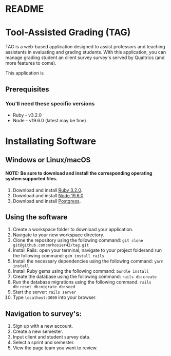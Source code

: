 # README

# Tool-Assisted Grading (TAG)
TAG is a web-based application designed to assist professors and teaching assistants in evaluating and grading students. With this application, you can manage grading student an client survey survey's served by Qualtrics (and more features to come).

This application is 

## Prerequisites
### You'll need these specific versions
* Ruby - v3.2.0
* Node - v19.6.0 (latest may be fine)

# Installating Software
## Windows or Linux/macOS
#### NOTE: Be sure to download and install the corresponding operating system supported files.
1. Download and install [Ruby 3.2.0](https://www.ruby-lang.org/en/downloads/releases/).
2. Download and install [Node 19.6.0](https://nodejs.org/en/download/).
3. Download and install [Postgress](https://www.postgresql.org/download/).

## Using the software
1. Create a workspace folder to download your application.
2. Navigate to your new workspace directory.
3. Clone the repository using the following command: ```git clone git@github.com:mrhosier42/tag.git```
4. Install Rails: open your terminal, navigate to your project folderand run the following command: ```gem install rails```
5. Install the necessary dependencies using the following command: ```yarn install```
6. Install Ruby gems using the following command: ```bundle install```
7. Create the database using the following command: ```rails db:create```
8. Run the database migrations using the following command: ```rails db:reset db:migrate db:seed```
9. Start the server: ```rails server```
10. Type ```localhost:3000``` into your browser.


## Navigation to survey's:
1. Sign up with a new account.
2. Create a new semester.
3. Input client and student survey data.
4. Select a sprint and semester.
5. View the page team you want to review.



